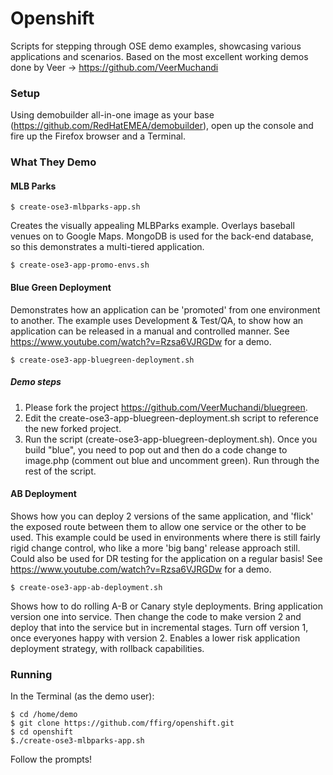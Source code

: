 # Openshift
Scripts for stepping through OSE demo examples, showcasing various applications and scenarios.
Based on the most excellent working demos done by Veer -> https://github.com/VeerMuchandi

### Setup
Using demobuilder all-in-one image as your base (https://github.com/RedHatEMEA/demobuilder), open up the console and fire up the Firefox browser and a Terminal.

### What They Demo

#### MLB Parks
```
$ create-ose3-mlbparks-app.sh
```

Creates the visually appealing MLBParks example. Overlays baseball venues on to Google Maps.
MongoDB is used for the back-end database, so this demonstrates a multi-tiered application.

```
$ create-ose3-app-promo-envs.sh
```

#### Blue Green Deployment 
Demonstrates how an application can be 'promoted' from one environment to another. The example uses Development & Test/QA, to show how an application can be released in a manual and controlled manner.  See https://www.youtube.com/watch?v=Rzsa6VJRGDw for a demo. 

```
$ create-ose3-app-bluegreen-deployment.sh
```

##### Demo steps
1. Please fork the project https://github.com/VeerMuchandi/bluegreen.  
2. Edit the create-ose3-app-bluegreen-deployment.sh script to reference the new forked project.
3. Run the script (create-ose3-app-bluegreen-deployment.sh).   Once you build "blue", you need to pop out and then do a code change to image.php (comment out blue and uncomment green).  Run through the rest of the script. 

#### AB Deployment 
Shows how you can deploy 2 versions of the same application, and 'flick' the exposed route between them to allow one service or the other to be used. This example could be used in environments where there is still fairly rigid change control, who like a more 'big bang' release approach still. Could also be used for DR testing for the application on a regular basis! See https://www.youtube.com/watch?v=Rzsa6VJRGDw for a demo. 

```
$ create-ose3-app-ab-deployment.sh
```

Shows how to do rolling A-B or Canary style deployments. Bring application version one into service. Then change the code to make version 2 and deploy that into the service but in incremental stages. Turn off version 1, once everyones happy with version 2. Enables a lower risk application deployment strategy, with rollback capabilities.

### Running
In the Terminal (as the demo user):
```
$ cd /home/demo
$ git clone https://github.com/ffirg/openshift.git
$ cd openshift
$./create-ose3-mlbparks-app.sh
```
Follow the prompts!
